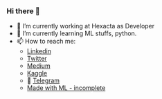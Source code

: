 ### Hi there 👋

- 🔭 I’m currently working at Hexacta as Developer
- 🌱 I’m currently learning ML stuffs, python.
- 📫 How to reach me:
    - [Linkedin](https://www.linkedin.com/in/jonathan-loscalzo-7a070279/)
    - [Twitter](https://twitter.com/jony_loscal)
    - [Medium](https://medium.com/@jonathanloscalzo)
    - [Kaggle](https://www.kaggle.com/jonathanloscalzo)
    - :iphone: [Telegram](https://t.me/JonathanLoscalzo) 
    - [Made with ML - incomplete](https://madewithml.com/@JonathanLoscalzo/)

<!--
**JonathanLoscalzo/jonathanloscalzo** is a ✨ _special_ ✨ repository because its `README.md` (this file) appears on your GitHub profile.

Here are some ideas to get you started:

- 👯 I’m looking to collaborate on ...
- 🤔 I’m looking for help with ...
- 💬 Ask me about ...
- 😄 Pronouns: ...
- ⚡ Fun fact: ...
-->
